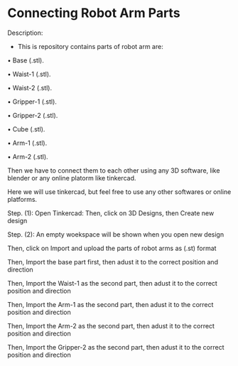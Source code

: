 # Connecting Robot Arm Parts

Description:

- This is repository contains parts of
robot arm are:

• Base (.stl).

• Waist-1 (.stl).

• Waist-2 (.stl).

• Gripper-1 (.stl).

• Gripper-2 (.stl).

• Cube (.stl).

• Arm-1 (.stl).

• Arm-2 (.stl).

Then we have to connect them to each other
using any 3D software, like blender or any
online platorm like tinkercad.

Here we will use tinkercad, but feel free to
use any other softwares or online platforms.

Step. (1): Open Tinkercad: Then, click on
3D Designs, then Create new design

Step. (2): An empty woekspace will be
shown when you open new design

Then, click on Import and upload the parts
of robot arms as (.st) format

Then, Import the base part first, then adust
it to the correct position and direction

Then, Import the Waist-1 as the second part,
then adust it to the correct position and
direction

Then, Import the Arm-1 as the second part,
then adust it to the correct position and
direction

Then, Import the Arm-2 as the second part,
then adust it to the correct position and
direction

Then, Import the Gripper-2 as the second
part, then adust it to the correct position
and direction

